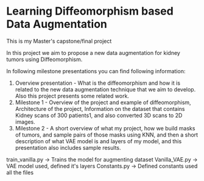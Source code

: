 # Learning Diffeomorphism based Data Augmentation

This is my Master's capstone/final project   

In this project we aim to propose a new data augmentation for kidney tumors using Diffeomorphism.

In following milestone presentations you can find following information:

1) Overview presentation - What is the diffeomorphism and how it is related to the new data augmentation technique that we aim to develop. Also this project presents some related work.
2) Milestone 1 - Overview of the project and example of diffeomorphism, Architecture of the project, Information on the dataset that contains Kidney scans of 300 patients1, and also converted 3D scans to 2D images.
3) Milestone 2 - A short overview of what my project, how we build masks of tumors, and sample pairs of those masks using KNN, and then a short description of what VAE model is and layers of my model, and this presentation also includes sample results.

train_vanilla.py -> Trains the model for augmenting dataset
Vanilla_VAE.py -> VAE model used, defined it's layers
Constants.py -> Defined constants used all the files
